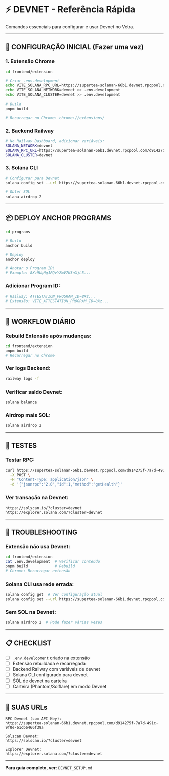 # ⚡ DEVNET - Referência Rápida

Comandos essenciais para configurar e usar Devnet no Vetra.

---

## 🔧 **CONFIGURAÇÃO INICIAL** (Fazer uma vez)

### 1. Extensão Chrome
```bash
cd frontend/extension

# Criar .env.development
echo VITE_SOLANA_RPC_URL=https://supertea-solanan-66b1.devnet.rpcpool.com/d914275f-7a7d-491c-9f0e-61cb6466f39a > .env.development
echo VITE_SOLANA_NETWORK=devnet >> .env.development
echo VITE_SOLANA_CLUSTER=devnet >> .env.development

# Build
pnpm build

# Recarregar no Chrome: chrome://extensions/
```

### 2. Backend Railway
```bash
# No Railway Dashboard, adicionar variáveis:
SOLANA_NETWORK=devnet
SOLANA_RPC_URL=https://supertea-solanan-66b1.devnet.rpcpool.com/d914275f-7a7d-491c-9f0e-61cb6466f39a
SOLANA_CLUSTER=devnet
```

### 3. Solana CLI
```bash
# Configurar para Devnet
solana config set --url https://supertea-solanan-66b1.devnet.rpcpool.com/d914275f-7a7d-491c-9f0e-61cb6466f39a

# Obter SOL
solana airdrop 2
```

---

## 📦 **DEPLOY ANCHOR PROGRAMS**

```bash
cd programs

# Build
anchor build

# Deploy
anchor deploy

# Anotar o Program ID!
# Exemplo: 8Xz9UqHgJPQvYZmV7K3nXjL5...
```

### Adicionar Program ID:
```bash
# Railway: ATTESTATION_PROGRAM_ID=8Xz...
# Extensão: VITE_ATTESTATION_PROGRAM_ID=8Xz...
```

---

## 🔄 **WORKFLOW DIÁRIO**

### Rebuild Extensão após mudanças:
```bash
cd frontend/extension
pnpm build
# Recarregar no Chrome
```

### Ver logs Backend:
```bash
railway logs -f
```

### Verificar saldo Devnet:
```bash
solana balance
```

### Airdrop mais SOL:
```bash
solana airdrop 2
```

---

## 🧪 **TESTES**

### Testar RPC:
```bash
curl https://supertea-solanan-66b1.devnet.rpcpool.com/d914275f-7a7d-491c-9f0e-61cb6466f39a \
  -X POST \
  -H "Content-Type: application/json" \
  -d '{"jsonrpc":"2.0","id":1,"method":"getHealth"}'
```

### Ver transação na Devnet:
```
https://solscan.io/?cluster=devnet
https://explorer.solana.com/?cluster=devnet
```

---

## 🐛 **TROUBLESHOOTING**

### Extensão não usa Devnet:
```bash
cd frontend/extension
cat .env.development  # Verificar conteúdo
pnpm build            # Rebuild
# Chrome: Recarregar extensão
```

### Solana CLI usa rede errada:
```bash
solana config get  # Ver configuração atual
solana config set --url https://supertea-solanan-66b1.devnet.rpcpool.com/d914275f-7a7d-491c-9f0e-61cb6466f39a
```

### Sem SOL na Devnet:
```bash
solana airdrop 2  # Pode fazer várias vezes
```

---

## 📋 **CHECKLIST**

- [ ] `.env.development` criado na extensão
- [ ] Extensão rebuildada e recarregada
- [ ] Backend Railway com variáveis de devnet
- [ ] Solana CLI configurado para devnet
- [ ] SOL de devnet na carteira
- [ ] Carteira (Phantom/Solflare) em modo Devnet

---

## 🔗 **SUAS URLs**

```
RPC Devnet (com API Key):
https://supertea-solanan-66b1.devnet.rpcpool.com/d914275f-7a7d-491c-9f0e-61cb6466f39a

Solscan Devnet:
https://solscan.io/?cluster=devnet

Explorer Devnet:
https://explorer.solana.com/?cluster=devnet
```

---

**Para guia completo, ver**: `DEVNET_SETUP.md`

